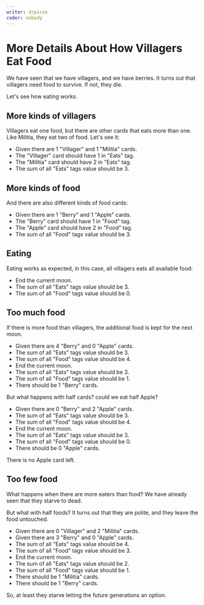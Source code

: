 ```yaml
---
writer: drpicox
coder: nobody
---
```

# More Details About How Villagers Eat Food

We have seen that we have villagers, and we have berries.
It turns out that villagers need food to survive. If not, they die.

Let's see how eating works.

## More kinds of villagers

Villagers eat one food, but there are other cards that eats
more than one. Like Militia, they eat two of food. 
Let's see it:

 * Given there are 1 "Villager" and 1 "Militia" cards.
 * The "Villager" card should have 1 in "Eats" tag.
 * The "Militia" card should have 2 in "Eats" tag.
 * The sum of all "Eats" tags value should be 3.

## More kinds of food

And there are also different kinds of food cards:

 * Given there are 1 "Berry" and 1 "Apple" cards.
 * The "Berry" card should have 1 in "Food" tag.
 * The "Apple" card should have 2 in "Food" tag.
 * The sum of all "Food" tags value should be 3.

## Eating

Eating works as expected, in this case, all villagers eats all available food:

 * End the current moon.
 * The sum of all "Eats" tags value should be 3.
 * The sum of all "Food" tags value should be 0.

## Too much food

If there is more food than villagers, the additional food is kept for the next moon.

 * Given there are 4 "Berry" and 0 "Apple" cards.
 * The sum of all "Eats" tags value should be 3.
 * The sum of all "Food" tags value should be 4.
 * End the current moon.
 * The sum of all "Eats" tags value should be 3.
 * The sum of all "Food" tags value should be 1.
 * There should be 1 "Berry" cards.

But what happens with half cards? could we eat half Apple?

 * Given there are 0 "Berry" and 2 "Apple" cards.
 * The sum of all "Eats" tags value should be 3.
 * The sum of all "Food" tags value should be 4.
 * End the current moon.
 * The sum of all "Eats" tags value should be 3.
 * The sum of all "Food" tags value should be 0.
 * There should be 0 "Apple" cards.

There is no Apple card left.

## Too few food

What happens when there are more eaters than food? 
We have already seen that they starve to dead.

But what with half foods? It turns out that they
are polite, and they leave the food untouched.

 * Given there are 0 "Villager" and 2 "Militia" cards.
 * Given there are 3 "Berry" and 0 "Apple" cards.
 * The sum of all "Eats" tags value should be 4.
 * The sum of all "Food" tags value should be 3.
 * End the current moon.
 * The sum of all "Eats" tags value should be 2.
 * The sum of all "Food" tags value should be 1.
 * There should be 1 "Militia" cards.
 * There should be 1 "Berry" cards.

So, at least they starve letting the future generations an option.
